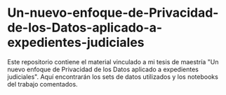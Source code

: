 # Un-nuevo-enfoque-de-Privacidad-de-los-Datos-aplicado-a-expedientes-judiciales
Este repositorio contiene el material vinculado a mi tesis de maestría "Un nuevo enfoque de Privacidad de los Datos aplicado a expedientes judiciales". Aquí encontrarán los sets de datos utilizados y los notebooks del trabajo comentados.
